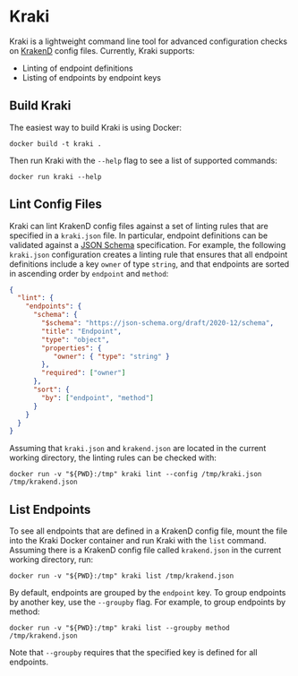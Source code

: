 # Kraki

Kraki is a lightweight command line tool for advanced configuration checks
on [KrakenD](https://github.com/devopsfaith/krakend-ce) config files. Currently,
Kraki supports:

- Linting of endpoint definitions
- Listing of endpoints by endpoint keys

## Build Kraki

The easiest way to build Kraki is using Docker:

    docker build -t kraki .

Then run Kraki with the `--help` flag to see a list of supported commands:

    docker run kraki --help

## Lint Config Files

Kraki can lint KrakenD config files against a set of linting rules that are
specified in a `kraki.json` file. In particular, endpoint definitions can be
validated against a [JSON Schema](https://json-schema.org/) specification.
For example, the following `kraki.json` configuration creates a linting rule
that ensures that all endpoint definitions include a key `owner` of type
`string`, and that endpoints are sorted in ascending order by `endpoint` and
`method`:

```json
{
  "lint": {
    "endpoints": {
      "schema": {
        "$schema": "https://json-schema.org/draft/2020-12/schema",
        "title": "Endpoint",
        "type": "object",
        "properties": {
           "owner": { "type": "string" }
        },
        "required": ["owner"]
      },
      "sort": {
        "by": ["endpoint", "method"]
      }
    }
  }
}
```

Assuming that `kraki.json` and `krakend.json` are located in the current
working directory, the linting rules can be checked with:

    docker run -v "${PWD}:/tmp" kraki lint --config /tmp/kraki.json /tmp/krakend.json

## List Endpoints

To see all endpoints that are defined in a KrakenD config file, mount the
file into the Kraki Docker container and run Kraki with the `list` command.
Assuming there is a KrakenD config file called `krakend.json` in the current
working directory, run:

    docker run -v "${PWD}:/tmp" kraki list /tmp/krakend.json

By default, endpoints are grouped by the `endpoint` key. To group
endpoints by another key, use the `--groupby` flag. For example, to group
endpoints by method:

    docker run -v "${PWD}:/tmp" kraki list --groupby method /tmp/krakend.json

Note that `--groupby` requires that the specified key is defined for all
endpoints.
